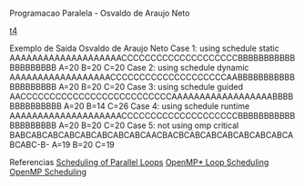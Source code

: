 Programacao Paralela - Osvaldo de Araujo Neto

[t4](./t4.cpp)

Exemplo de Saida
Osvaldo de Araujo Neto
Case 1: using schedule static
AAAAAAAAAAAAAAAAAAAACCCCCCCCCCCCCCCCCCCCBBBBBBBBBBBBBBBBBBBB
A=20 B=20 C=20
Case 2: using schedule dynamic
AAAAAAAAAAAAAAAAAACCCCCCCCCCCCCCCCCCCCAABBBBBBBBBBBBBBBBBBBB
A=20 B=20 C=20
Case 3: using schedule guided
AACCCCCCCCCCCCCCCCCCCCCCCCCCAAAAAAAAAAAAAAAAAABBBBBBBBBBBBBB
A=20 B=14 C=26
Case 4: using schedule runtime
AAAAAAAAAAAAAAAAAAAACCCCCCCCCCCCCCCCCCCCBBBBBBBBBBBBBBBBBBBB
A=20 B=20 C=20
Case 5: not using omp critical
BABCABCABCABCABCABCABCABCAACBACBCABCABCABCABCABCABCABCABC-B-
A=19 B=20 C=19

Referencias
[Scheduling of Parallel Loops](https://www.dartmouth.edu/~rc/classes/intro_openmp/schedule_loops.html)
[OpenMP* Loop Scheduling](https://software.intel.com/en-us/articles/openmp-loop-scheduling)
[OpenMP Scheduling](http://cs.umw.edu/~finlayson/class/fall14/cpsc425/notes/12-scheduling.html)